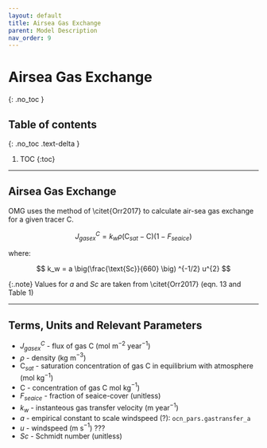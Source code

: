 ```yaml
---
layout: default
title: Airsea Gas Exchange
parent: Model Description
nav_order: 9
---
```



# Airsea Gas Exchange
{: .no_toc }

## Table of contents
{: .no_toc .text-delta }

1. TOC
{:toc}

---
## Airsea Gas Exchange

OMG uses the method of \citet{Orr2017} to calculate air-sea gas exchange for a given tracer $\text{C}$.

$$
J_{gasex}^{C} = k_w \rho  (\text{C}_{sat} - \text{C}) (1-F_{seaice})
$$

where:

$$
k_w = a \big(\frac{\text{Sc}}{660} \big) ^{-1/2} u^{2}
$$

{:.note} 
Values for $a$ and $Sc$ are taken from \citet{Orr2017} (eqn. 13 and Table 1)

---

## Terms, Units and Relevant Parameters
* $J_{gasex}^{C}$ - flux of gas $\text{C}$ (mol m$^{-2}$ year$^{-1}$)
* $\rho$ - density (kg m$^{-3}$)
* $\text{C}_{sat}$ - saturation concentration of gas $\text{C}$ in equilibrium with atmosphere (mol kg$^{-1}$)
* $\text{C}$ - concentration of gas $\text{C}$ mol kg$^{-1}$)
* $F_{seaice}$ - fraction of seaice-cover (unitless) 
* $k_w$ - instanteous gas transfer velocity (m year$^{-1}$)
* $a$ - empirical constant to scale windspeed (?): `ocn_pars.gastransfer_a`
* $u$ - windspeed (m s$^{-1}$) ???
* $Sc$ - Schmidt number (unitless)
